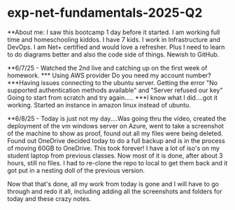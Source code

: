 # exp-net-fundamentals-2025-Q2
**About me: I saw this bootcamp 1 day before it started. I am working full time and homeschooling kiddos. I have 7 kids. I work in Infrastructure and DevOps. I am Net+ certified and would love a refresher. Plus I need to learn to do diagrams better and also the code side of things. Newish to GitHub. 

**6/7/25 - Watched the 2nd live and catching up on the first week of homework. 
*** Using AWS provider Do you need my account number?
***Having issues connecting to the ubuntu server. Getting the error "No supported authentication methods available" and "Server refused our key" Going to start from scratch and try again.....
***I know what I did....got it working. Started an instance in amazon linux instead of ubuntu. 

**6/8/25 - Today is just not my day....Was going thru the video, created the deployment of the vm windows server on Azure, went to take a screenshot of the machine to show as proof, found out all my files were being deleted. Found out OneDrive decided today to do a full backup and is in the process of moving 60GB to OneDrive. This took forever! I have a lot of iso's on my student laptop from previous classes. Now most of it is done, after about 3 hours, still no files. I had to re-clone the repo to local to get them back and it got put in a nesting doll of the previous version. 

Now that that's done, all my work from today is gone and I will have to go through and redo it all, including adding all the screenshots and folders for today and these crazy notes. 
